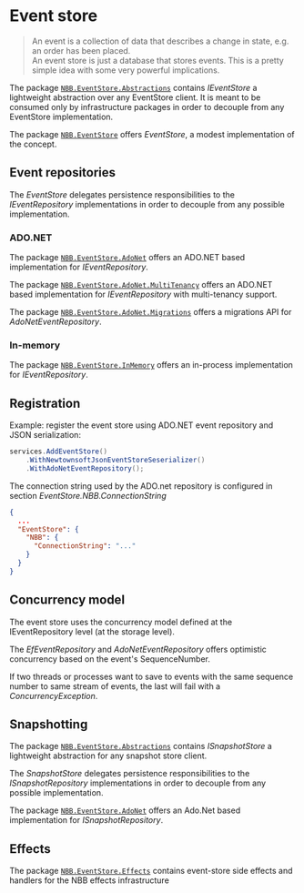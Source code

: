 # Event store

> An event is a collection of data that describes a change in state, e.g. an order has been placed.  
> An event store is just a database that stores events. 
> This is a pretty simple idea with some very powerful implications.

The package [`NBB.EventStore.Abstractions`](./NBB.EventStore.Abstractions#readme) contains *IEventStore* a lightweight abstraction over any EventStore client. 
It is meant to be consumed only by infrastructure packages in order to decouple from any EventStore implementation.


The package [`NBB.EventStore`](./NBB.EventStore#readme) offers *EventStore*, a modest implementation of the concept.

## Event repositories

The *EventStore* delegates persistence responsibilities to the *IEventRepository* implementations in order to decouple from any possible implementation.

### ADO.NET
The package [`NBB.EventStore.AdoNet`](./NBB.EventStore.AdoNet#AdoNet) offers an ADO.NET based implementation for *IEventRepository*.

The package [`NBB.EventStore.AdoNet.MultiTenancy`](./NBB.EventStore.AdoNet.MultiTenancy#readme) offers an ADO.NET based implementation for *IEventRepository* with multi-tenancy support.

The package [`NBB.EventStore.AdoNet.Migrations`](./NBB.EventStore.AdoNet.Migrations#readme) offers a migrations API for *AdoNetEventRepository*.

### In-memory
The package [`NBB.EventStore.InMemory`](./NBB.EventStore.InMemory#readme) offers an in-process implementation for *IEventRepository*.


## Registration

Example: register the event store using ADO.NET event repository and JSON serialization:

```csharp
services.AddEventStore()
    .WithNewtownsoftJsonEventStoreSeserializer()
    .WithAdoNetEventRepository();
```

The connection string used by the ADO.net repository is configured in section *EventStore.NBB.ConnectionString*

```json
{
  ...
  "EventStore": {
    "NBB": {
      "ConnectionString": "..."
    }
  }
}
```

## Concurrency model

The event store uses the concurrency model defined at the IEventRepository level (at the storage level).

The *EfEventRepository* and *AdoNetEventRepository* offers optimistic concurrency based on the event's SequenceNumber.

If two threads or processes want to save to events with the same sequence number to same stream of events, the last will fail with a *ConcurrencyException*.

## Snapshotting

The package [`NBB.EventStore.Abstractions`](./NBB.EventStore.Abstractions#readme) contains *ISnapshotStore* a lightweight abstraction for any snapshot store client.

The *SnapshotStore* delegates persistence responsibilities to the *ISnapshotRepository* implementations in order to decouple from any possible implementation.

The package  [`NBB.EventStore.AdoNet`](./NBB.EventStore.AdoNet#AdoNet) offers an Ado.Net based implementation for *ISnapshotRepository*.

## Effects

The package [`NBB.EventStore.Effects`](./NBB.EventStore.Effects#readme) contains event-store side effects and handlers for the NBB effects infrastructure


